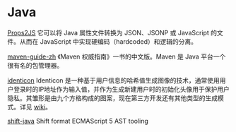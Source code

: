 Java
====

[Props2JS](https://github.com/Ju2ender/props2js)
它可以将 Java 属性文件转换为 JSON、JSONP 或 JavaScript 的文件。从而在 JavaScript 
中实现硬编码（hardcoded）和逻辑的分离。

[maven-guide-zh](https://github.com/Ju2ender/maven-guide-zh)
《Maven 权威指南》一书的中文版。Maven 是 Java 平台一个很有名的包管理器。

[identicon](https://github.com/Ju2ender/identicon)
Identicon 是一种基于用户信息的哈希值生成图像的技术，通常使用用户登录时的IP地址作为输入值，并作为生成新建用户时的初始化头像用于保护用户隐私。其雏形是由九个方格构成的图案，现在第三方开发还有其他类型的生成模式。详见 [wiki](http://zh.wikipedia.org/wiki/Identicon)。

[shift-java](https://github.com/Ju2ender/shift-java)
Shift format ECMAScript 5 AST tooling
